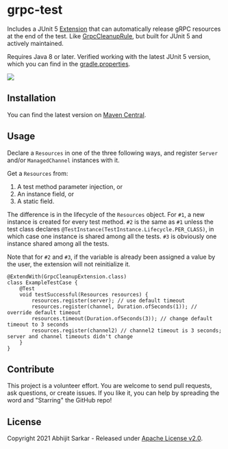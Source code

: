 # grpc-test

Includes a JUnit 5 [Extension](https://junit.org/junit5/docs/current/api/org.junit.jupiter.api/org/junit/jupiter/api/extension/Extension.html) 
that can automatically release gRPC resources at the end of the test. Like [GrpcCleanupRule](https://grpc.github.io/grpc-java/javadoc/io/grpc/testing/GrpcCleanupRule.html), 
but built for JUnit 5 and actively maintained.

Requires Java 8 or later. Verified working with the latest JUnit 5 version, which you can find in the [gradle.properties](gradle.properties).

[![](https://github.com/asarkar/grpc-test/workflows/CI%20Pipeline/badge.svg)](https://github.com/asarkar/grpc-test/actions?query=workflow%3A%22CI+Pipeline%22)

## Installation

You can find the latest version
on [Maven Central](https://search.maven.org/search?q=g:com.asarkar.grpc%20AND%20a:grpc-test).

## Usage

Declare a `Resources` in one of the three following ways, and register `Server` and/or `ManagedChannel` instances with it.

Get a `Resources` from:
1. A test method parameter injection, or
2. An instance field, or
3. A static field.

The difference is in the lifecycle of the `Resources` object. For `#1`, a new instance is created for every test method. 
`#2` is the same as `#1` unless the test class declares `@TestInstance(TestInstance.Lifecycle.PER_CLASS)`, in which case 
one instance is shared among all the tests. `#3` is obviously one instance shared among all the tests.

Note that for `#2` and `#3`, if the variable is already been assigned a value by the user, the extension will not 
reinitialize it.

```
@ExtendWith(GrpcCleanupExtension.class)
class ExampleTestCase {
    @Test
    void testSuccessful(Resources resources) {
        resources.register(server); // use default timeout
        resources.register(channel, Duration.ofSeconds(1)); // override default timeout
        resources.timeout(Duration.ofSeconds(3)); // change default timeout to 3 seconds
        resources.register(channel2) // channel2 timeout is 3 seconds; server and channel timeouts didn't change
    }
}

```

## Contribute

This project is a volunteer effort. You are welcome to send pull requests, ask questions, or create issues. If you like
it, you can help by spreading the word and "Starring" the GitHub repo!

## License

Copyright 2021 Abhijit Sarkar - Released under [Apache License v2.0](LICENSE).
